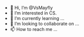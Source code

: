- 👋 Hi, I’m @VsMayfly
- 👀 I’m interested in CS.
- 🌱 I’m currently learning ...
- 💞️ I’m looking to collaborate on ...
- 📫 How to reach me ...

<!---
VsMayfly/VsMayfly is a ✨ special ✨ repository because its `README.md` (this file) appears on your GitHub profile.
You can click the Preview link to take a look at your changes.
--->
